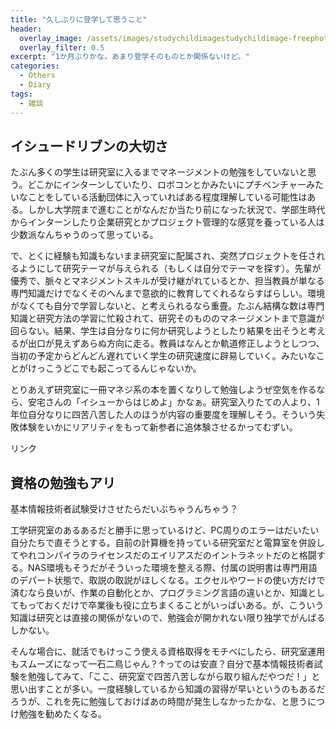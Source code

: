 ```yaml
---
title: "久しぶりに登学して思うこと"
header:
  overlay_image: /assets/images/studychildimagestudychildimage-freephoto.jpg
  overlay_filter: 0.5
excerpt: "1か月ぶりかな。あまり登学そのものとか関係ないけど。"
categories:
  - Others
  - Diary
tags:
  - 雑談
---
```


## イシュードリブンの大切さ

たぶん多くの学生は研究室に入るまでマネージメントの勉強をしていないと思う。どこかにインターンしていたり、ロボコンとかみたいにプチベンチャーみたいなことをしている活動団体に入っていればある程度理解している可能性はある。しかし大学院まで進むことがなんだか当たり前になった状況で、学部生時代からインターンしたり企業研究とかプロジェクト管理的な感覚を養っている人は少数派なんちゃうのって思っている。

で、とくに経験も知識もないまま研究室に配属され、突然プロジェクトを任されるようにして研究テーマが与えられる（もしくは自分でテーマを探す）。先輩が優秀で、脈々とマネジメントスキルが受け継がれているとか、担当教員が単なる専門知識だけでなくそのへんまで意欲的に教育してくれるならすばらしい。環境がなくても自分で学習しないと、と考えられるなら重畳。たぶん結構な数は専門知識と研究方法の学習に忙殺されて、研究そのもののマネージメントまで意識が回らない。結果、学生は自分なりに何か研究しようとしたり結果を出そうと考えるが出口が見えずあらぬ方向に走る。教員はなんとか軌道修正しようとしつつ、当初の予定からどんどん遅れていく学生の研究速度に辟易していく。みたいなことがけっこうどこでも起こってるんじゃないか。

とりあえず研究室に一冊マネジ系の本を置くなりして勉強しようぜ空気を作るなら、安宅さんの「イシューからはじめよ」かなぁ。研究室入りたての人より、1年位自分なりに四苦八苦した人のほうが内容の重要度を理解しそう。そういう失敗体験をいかにリアリティをもって新参者に追体験させるかってむずい。

<!-- START MoshimoAffiliateEasyLink -->
<script type="text/javascript" src="{{ '/assets/js/affiliate/issuekarahajimeyo.js' | relative_url }}"></script>
<div id="msmaflink-dkI1J">リンク</div>
<p></p>
<!-- MoshimoAffiliateEasyLink END -->

## 資格の勉強もアリ

基本情報技術者試験受けさせたらだいぶちゃうんちゃう？

工学研究室のあるあるだと勝手に思っているけど、PC周りのエラーはだいたい自分たちで直そうとする。自前の計算機を持っている研究室だと電算室を併設してやれコンパイラのライセンスだのエイリアスだのイントラネットだのと格闘する。NAS環境もそうだがそういった環境を整える際、付属の説明書は専門用語のデパート状態で、取説の取説がほしくなる。エクセルやワードの使い方だけで済むなら良いが、作業の自動化とか、プログラミング言語の違いとか、知識としてもっておくだけで卒業後も役に立ちまくることがいっぱいある。が、こういう知識は研究とは直接の関係がないので、勉強会が開かれない限り独学でがんばるしかない。

そんな場合に、就活でもけっこう使える資格取得をモチベにしたら、研究室運用もスムーズになって一石二鳥じゃん？↑ってのは安直？自分で基本情報技術者試験を勉強してみて、「ここ、研究室で四苦八苦しながら取り組んだやつだ！」と思い出すことが多い。一度経験しているから知識の習得が早いというのもあるだろうが、これを先に勉強しておけばあの時間が発生しなかったかな、と思うにつけ勉強を勧めたくなる。

